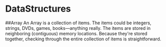 # DataStructures

##Array
An Array is a collection of items. The items could be integers, strings, DVDs, games, books—anything really. The items are stored in neighboring (contiguous) memory locations. Because they're stored together, checking through the entire collection of items is straightforward.
